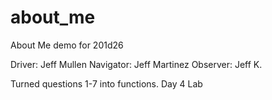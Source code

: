 # about_me
About Me demo for 201d26

Driver: Jeff Mullen
Navigator: Jeff Martinez
Observer: Jeff K.

Turned questions 1-7 into functions. Day 4 Lab
